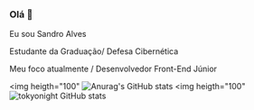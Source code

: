 ### Olá 👋

Eu sou Sandro Alves

Estudante da Graduação/ Defesa Cibernética

Meu foco atualmente / Desenvolvedor Front-End Júnior

<div>

<img heigth="100" ![Anurag's GitHub stats](https://github-readme-stats.vercel.app/api?username=sandroremoto&theme=dark&show_icons=true)
<img heigth="100" ![tokyonight GitHub stats](https://github-readme-stats.vercel.app/api?username=sandroremoto&theme=dark&show_icons=true)  
</div>

###
